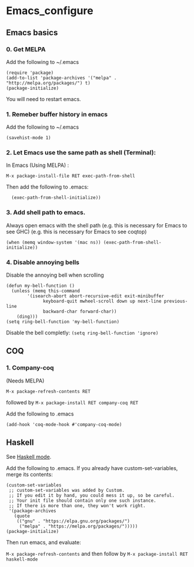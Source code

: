 # Emacs_configure

## Emacs basics

### 0. Get MELPA

Add the following to ~/.emacs 

```;; Add MELPA
(require 'package)
(add-to-list 'package-archives '("melpa" . "http://melpa.org/packages/") t)
(package-initialize)
```

You will need to restart emacs.

### 1. Remeber buffer history in emacs

Add the following to ~/.emacs 

`(savehist-mode 1)`

### 2. Let Emacs use the same path as shell (Terminal):

In Emacs (Using MELPA) :

`M-x package-install-file RET exec-path-from-shell`

Then add the following to .emacs:

```(when (memq window-system '(mac ns))
  (exec-path-from-shell-initialize))
 ```

### 3. Add shell path to emacs.

Always open emacs with the shell path
(e.g. this is necessary for Emacs to see GHC)
(e.g. this is necessary for Emacs to see coqtop)

``(when (memq window-system '(mac ns))
  (exec-path-from-shell-initialize))
``

### 4. Disable annoying bells

Disable the annoying bell when scrolling
```
(defun my-bell-function ()
  (unless (memq this-command
        '(isearch-abort abort-recursive-edit exit-minibuffer
              keyboard-quit mwheel-scroll down up next-line previous-line
              backward-char forward-char))
    (ding)))
(setq ring-bell-function 'my-bell-function)
```

Disable the bell completly:
`(setq ring-bell-function 'ignore)`

## COQ
### 1. Company-coq
(Needs MELPA)

`M-x package-refresh-contents RET `

followed by 
`M-x package-install RET company-coq RET`

Add the following to .emacs

```;; Load company-coq when opening Coq files
(add-hook 'coq-mode-hook #'company-coq-mode)
```

 ## Haskell 
 
 See [Haskell mode](https://github.com/haskell/haskell-mode).
 
Add the following to .emacs. If you already have custom-set-variables, merge its contents:

```(require 'package)
(custom-set-variables
 ;; custom-set-variables was added by Custom.
 ;; If you edit it by hand, you could mess it up, so be careful.
 ;; Your init file should contain only one such instance.
 ;; If there is more than one, they won't work right.
 '(package-archives
   (quote
    (("gnu" . "https://elpa.gnu.org/packages/")
     ("melpa" . "https://melpa.org/packages/")))))
(package-initialize)
```
Then run emacs, and evaluate:

`M-x package-refresh-contents`
and then follow by
`M-x package-install RET haskell-mode`
 
 
